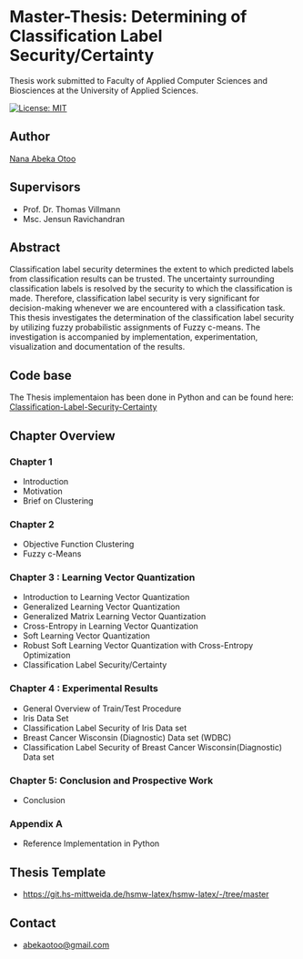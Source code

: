 # Master-Thesis: Determining of Classification Label Security/Certainty
Thesis work submitted to Faculty of Applied Computer Sciences and Biosciences at the University of Applied Sciences.

[![License: MIT](https://img.shields.io/badge/License-MIT-green.svg)](https://opensource.org/licenses/MIT)


## Author ##
[Nana Abeka Otoo](https://github.com/naotoo1)

## Supervisors ##
* Prof. Dr. Thomas Villmann
* Msc. Jensun Ravichandran

## Abstract ##
Classification label security determines the extent to which predicted labels from classification
results can be trusted. The uncertainty surrounding classification labels is resolved by the security to which the classification is made. Therefore, classification label security is very significant for decision-making whenever we are encountered with a classification task. This thesis investigates the determination of the classification label security by utilizing fuzzy probabilistic assignments of Fuzzy c-means. The investigation is accompanied by implementation, experimentation,
visualization and documentation of the results.

## Code base ##
The Thesis implementaion has been done in Python and can be found here: [Classification-Label-Security-Certainty](https://github.com/naotoo1/Classification-Label-Security-with-CRT)

## Chapter Overview ##
### Chapter 1 ###
* Introduction
* Motivation
* Brief on Clustering

### Chapter 2 ###
* Objective Function Clustering
*  Fuzzy c-Means

### Chapter 3 : Learning Vector Quantization ###
* Introduction to Learning Vector Quantization
* Generalized Learning Vector Quantization
* Generalized Matrix Learning Vector Quantization
* Cross-Entropy in Learning Vector Quantization
* Soft Learning Vector Quantization
* Robust Soft Learning Vector Quantization with Cross-Entropy Optimization
* Classification Label Security/Certainty

### Chapter 4 : Experimental Results ###
* General Overview of Train/Test Procedure
* Iris Data Set
* Classification Label Security of Iris Data set
* Breast Cancer Wisconsin (Diagnostic) Data set (WDBC)
* Classification Label Security of Breast Cancer Wisconsin(Diagnostic) Data set

### Chapter 5: Conclusion and Prospective Work ###
* Conclusion

### Appendix A ###
* Reference Implementation in Python

## Thesis Template ##
* https://git.hs-mittweida.de/hsmw-latex/hsmw-latex/-/tree/master


## Contact ##
 * abekaotoo@gmail.com


